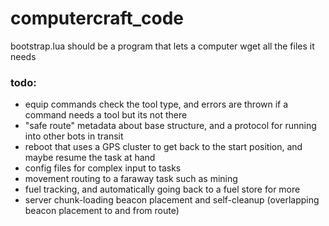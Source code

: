 # computercraft_code

bootstrap.lua should be a program that lets a computer wget all the files it needs


### todo:
* equip commands check the tool type, and errors are thrown if a command needs a tool but its not there
* "safe route" metadata about base structure, and a protocol for running into other bots in transit
* reboot that uses a GPS cluster to get back to the start position, and maybe resume the task at hand
* config files for complex input to tasks
* movement routing to a faraway task such as mining
* fuel tracking, and automatically going back to a fuel store for more
* server chunk-loading beacon placement and self-cleanup (overlapping beacon placement to and from route)
